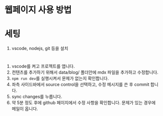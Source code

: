 
# 웹페이지 사용 방법

# 세팅
1. vscode, nodejs, git 등을 설치

# 
1. vscode를 켜고 프로젝트를 엽니다.
2. 컨텐츠를 추가하기 위해서 data/blog/ 폴더안에 mdx 파일을 추가하고 수정합니다.
4. `npm run dev`를 실행시켜서 문제가 없는지 확인합니다.
3. 좌측 사이드바에서 source control을 선택하고, 수정 메시지를 쓴 후 commit 합니다.
4. sync changes를 누릅니다.
5. 약 5분 정도 후에 github 페이지에서 수정 사항을 확인합니다. 문제가 있는 경우에 메일이 옵니다.
